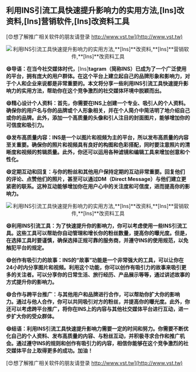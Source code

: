 ## **利用INS引流工具快速提升影响力的实用方法,**[Ins]**改资料,**[Ins]**营销软件,**[Ins]**改资料工具**

[😍想了解推广相关软件的朋友请登录 http://www.vst.tw](http://www.vst.tw)

 <center><img src="https://vst.tw/MP4/tuiguang/png/5.png" alt="利用INS引流工具快速提升影响力的实用方法,**[Ins]**改资料,**[Ins]**营销软件,**[Ins]**改资料工具"></center>

**😄导语：在当今社交媒体时代，**[Ins]**tagram（简称INS）已成为了一个广泛使用的平台，拥有庞大的用户群体。在这个平台上建立起自己的品牌形象和影响力，对于个人和企业来说都是非常重要的。本文将分享一些利用INS引流工具快速提升影响力的实用方法，帮助你在这个竞争激烈的社交媒体环境中脱颖而出。**

**😄精心设计个人资料：首先，你需要在INS上创建一个专业、吸引人的个人资料。确保你的用户名与你的品牌或个人形象相关，并在个人简介中简洁明了地介绍自己或你的品牌。此外，添加一个高质量的头像和引人注目的封面图片，能够增加你的可信度和吸引力。**

**😄发布高质量内容：INS是一个以图片和视频为主的平台，所以发布高质量的内容至关重要。确保你的照片和视频具有良好的构图和色彩搭配，同时要注意照片的清晰度和视频的剪辑质量。此外，你还可以运用各种滤镜和编辑工具来增加创意和个性化。**

**😄定期互动和回复：与你的粉丝和其他用户保持定期的互动非常重要。回复他们的评论、点赞他们的照片，甚至可以通过DM（Direct Message）与他们建立更紧密的联系。这种互动能够增加你在用户心中的关注度和可信度，进而提高你的影响力。**

 <center><img src="https://vst.tw/MP4/tuiguang/png/5.png" alt="利用INS引流工具快速提升影响力的实用方法,**[Ins]**改资料,**[Ins]**营销软件,**[Ins]**改资料工具"></center>

**😄利用INS引流工具：为了快速提升你的影响力，你可以考虑使用一些INS引流工具。这些工具可以帮助你自动管理和增长你的粉丝数量，提高你的曝光度。但是，在选择工具时要谨慎，确保选择正规可靠的服务商，并遵守INS的使用规范，以免触犯平台的规定。**

**😄创作有吸引力的故事：INS的“故事”功能是一个非常强大的工具，可以让你在24小时内分享图片和视频。利用这个功能，你可以创作有吸引力的故事来吸引更多的关注者。可以分享你的日常生活、旅行经历、产品展示等等，通过讲述故事的方式提升你的影响力。**

**😄合作与跨平台推广：与其他用户和品牌进行合作，可以帮助你扩大你的影响力。通过与他人合作，你可以共同吸引对方的粉丝，并提高你的曝光度。此外，你还可以考虑跨平台推广，将你在INS上的内容与其他社交媒体平台进行互动，进一步扩大你的受众群体。**

**😄结语：利用INS引流工具快速提升影响力需要一定的时间和努力。你需要不断优化自己的个人资料、发布高质量的内容、与粉丝互动，并积极寻求合作和推广机会。通过遵守INS的规则和创作有吸引力的内容，相信你能够在这个竞争激烈的社交媒体平台上取得更多的成功。加油！**

[😍想了解推广相关软件的朋友请登录 http://www.vst.tw](http://www.vst.tw)



